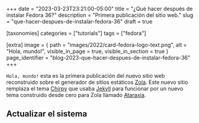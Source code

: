 +++
date = "2023-03-23T23:21:00-05:00"
title = "¿Qué hacer después de instalar Fedora 36?"
description = "Primera publicación del sitio web."
slug = "que-hacer-despues-de-instalar-fedora-36"
draft = true

[taxonomies]
    categories = ["tutorials"]
    tags = ["fedora"]

[extra]
    image = { path = "images/2022/card-fedora-logo-text.png", alt = "Hola, mundo!", visible_in_page = true, visible_in_section = true }
    page_identifier = "blog-2023-que-hacer-despues-de-instalar-fedora-36"
+++


`Hola, mundo!` esta es la primera publicación del nuevo sitio web reconstruido sobre el generador de sitios estáticos [Zola](https://www.getzola.org/). Este nuevo sitio remplaza el tema [Chirpy](https://github.com/cotes2020/jekyll-theme-chirpy) que usaba [Jekyll](https://jekyllrb.com/) para funcionar por un nuevo tema construido desde cero para Zola llamado [Ataraxia](https://github.com/gersonbdev/ataraxia-zola).
<!-- more -->

## Actualizar el sistema